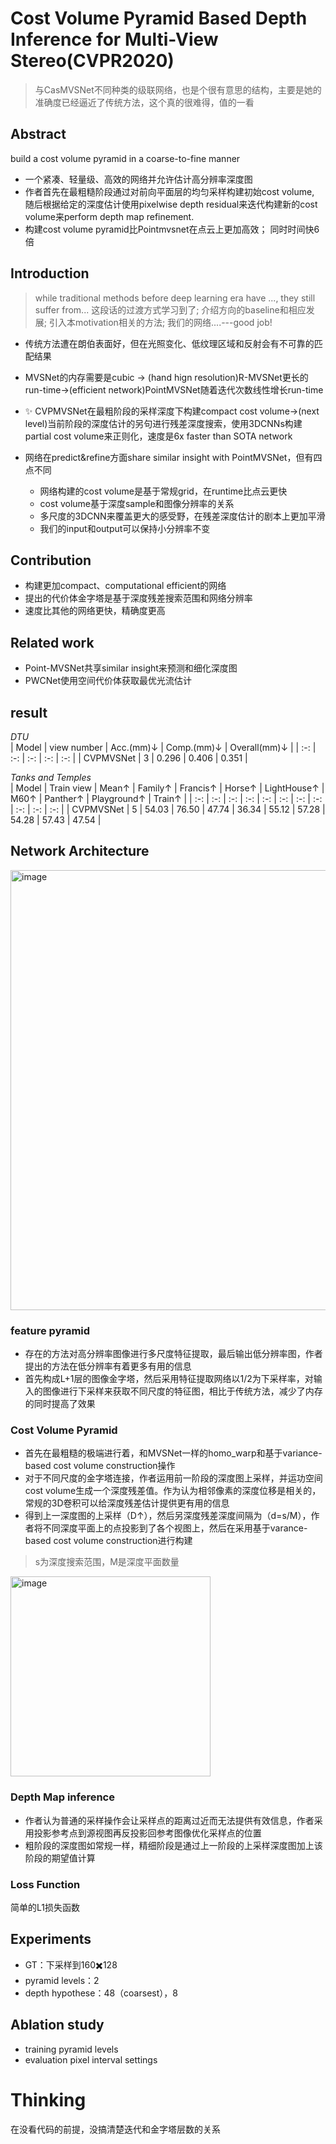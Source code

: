 # Cost Volume Pyramid Based Depth Inference for Multi-View Stereo(CVPR2020)

> 与CasMVSNet不同种类的级联网络，也是个很有意思的结构，主要是她的准确度已经逼近了传统方法，这个真的很难得，值的一看

## Abstract
build a cost volume pyramid  in a coarse-to-fine manner

- 一个紧凑、轻量级、高效的网络并允许估计高分辨率深度图
- 作者首先在最粗糙阶段通过对前向平面层的均匀采样构建初始cost volume, 随后根据给定的深度估计使用pixelwise depth residual来迭代构建新的cost volume来perform depth map refinement.
- 构建cost volume pyramid比Pointmvsnet在点云上更加高效； 同时时间快6倍

## Introduction
> while traditional methods before deep learning era have ..., they still suffer from... 这段话的过渡方式学习到了; 介绍方向的baseline和相应发展; 引入本motivation相关的方法; 我们的网络....---good job!

- 传统方法遭在朗伯表面好，但在光照变化、低纹理区域和反射会有不可靠的匹配结果
- MVSNet的内存需要是cubic $\to$ (hand hign resolution)R-MVSNet更长的run-time->(efficient network)PointMVSNet随着迭代次数线性增长run-time


- :sparkles: CVPMVSNet在最粗阶段的采样深度下构建compact cost volume->(next level)当前阶段的深度估计的另句进行残差深度搜索，使用3DCNNs构建partial cost volume来正则化，速度是6x faster than SOTA network
- 网络在predict&refine方面share similar insight with PointMVSNet，但有四点不同
  - 网络构建的cost volume是基于常规grid，在runtime比点云更快
  - cost volume基于深度sample和图像分辨率的关系
  - 多尺度的3DCNN来覆盖更大的感受野，在残差深度估计的剧本上更加平滑
  - 我们的input和output可以保持小分辨率不变

## Contribution
- 构建更加compact、computational efficient的网络
- 提出的代价体金字塔是基于深度残差搜索范围和网络分辨率
- 速度比其他的网络更快，精确度更高

## Related work
- Point-MVSNet共享similar insight来预测和细化深度图
- PWCNet使用空间代价体获取最优光流估计

## result
 
*DTU*  
| Model | view number | Acc.(mm)↓ | Comp.(mm)↓ | Overall(mm)↓ | 
| :-: | :-: | :-: | :-: | :-: |
| CVPMVSNet | 3 | 0.296 | 0.406 | 0.351 |

*Tanks and Temples*  
| Model | Train view | Mean↑ | Family↑ | Francis↑ | Horse↑ | LightHouse↑ | M60↑ | Panther↑ | Playground↑ | Train↑ |
| :-: | :-: | :-: | :-: | :-: | :-: | :-: | :-: | :-: | :-: | :-: |
| CVPMVSNet | 5 | 54.03 | 76.50 | 47.74 | 36.34 | 55.12 | 57.28 | 54.28 | 57.43 | 47.54 |

## Network Architecture

<img width="704" alt="image" src="https://github.com/elleryw0518/MVS/assets/101634608/fb8fdfba-037a-431c-8250-cecc6c209001">

### feature pyramid

- 存在的方法对高分辨率图像进行多尺度特征提取，最后输出低分辨率图，作者提出的方法在低分辨率有着更多有用的信息
- 首先构成L+1层的图像金字塔，然后采用特征提取网络以1/2为下采样率，对输入的图像进行下采样来获取不同尺度的特征图，相比于传统方法，减少了内存的同时提高了效果

### Cost Volume Pyramid

- 首先在最粗糙的极端进行着，和MVSNet一样的homo_warp和基于variance-based cost volume construction操作
- 对于不同尺度的金字塔连接，作者运用前一阶段的深度图上采样，并运功空间cost volume生成一个深度残差值。作为认为相邻像素的深度位移是相关的，常规的3D卷积可以给深度残差估计提供更有用的信息
- 得到上一深度图的上采样（D↑），然后另深度残差深度间隔为（d=s/M），作者将不同深度平面上的点投影到了各个视图上，然后在采用基于varance-based cost volume construction进行构建
> s为深度搜索范围，M是深度平面数量

<img width="320" alt="image" src="https://github.com/elleryw0518/MVS/assets/101634608/b965bbd2-80b0-4a1f-a5e2-da5e9305e04c">

### Depth Map inference

- 作者认为普通的采样操作会让采样点的距离过近而无法提供有效信息，作者采用投影参考点到源视图再反投影回参考图像优化采样点的位置
- 粗阶段的深度图如常规一样，精细阶段是通过上一阶段的上采样深度图加上该阶段的期望值计算

### Loss Function
简单的L1损失函数

## Experiments

- GT：下采样到160✖️128
- pyramid levels：2
- depth hypothese：48（coarsest），8

## Ablation study
- training pyramid levels
- evaluation pixel interval settings

# Thinking
在没看代码的前提，没搞清楚迭代和金字塔层数的关系
